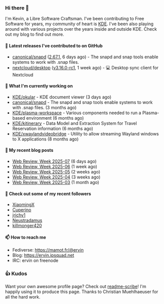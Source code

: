 ### Hi there 👋

I'm Kevin, a Libre Software Craftsman. I've been contributing to Free Software for years,
my community of heart is [KDE](https://kde.org). I've been also playing around with various
projects over the years inside and outside KDE. Check out my blog to find out more.

#### 🔭 Latest releases I've contributed to on GitHub

- [canonical/snapd](https://github.com/canonical/snapd) ([2.67.1](https://github.com/canonical/snapd/releases/tag/2.67.1), 6 days ago) - The snapd and snap tools enable systems to work with .snap files.
- [nextcloud/desktop](https://github.com/nextcloud/desktop) ([v3.16.0-rc1](https://github.com/nextcloud/desktop/releases/tag/v3.16.0-rc1), 1 week ago) - 💻 Desktop sync client for Nextcloud

#### 🌱 What I'm currently working on

- [KDE/okular](https://github.com/KDE/okular) - KDE document viewer (3 days ago)
- [canonical/snapd](https://github.com/canonical/snapd) - The snapd and snap tools enable systems to work with .snap files. (3 months ago)
- [KDE/plasma-workspace](https://github.com/KDE/plasma-workspace) - Various components needed to run a Plasma-based environment (6 months ago)
- [KDE/kitinerary](https://github.com/KDE/kitinerary) - Data Model and Extraction System for Travel Reservation information (6 months ago)
- [KDE/xwaylandvideobridge](https://github.com/KDE/xwaylandvideobridge) - Utility to allow streaming Wayland windows to X applications (8 months ago)

#### 📜 My recent blog posts

- [Web Review, Week 2025-07](https://ervin.ipsquad.net/blog/2025/02/14/web-review-week-2025-07/) (6 days ago)
- [Web Review, Week 2025-06](https://ervin.ipsquad.net/blog/2025/02/07/web-review-week-2025-06/) (1 week ago)
- [Web Review, Week 2025-05](https://ervin.ipsquad.net/blog/2025/01/31/web-review-week-2025-05/) (2 weeks ago)
- [Web Review, Week 2025-04](https://ervin.ipsquad.net/blog/2025/01/24/web-review-week-2025-04/) (3 weeks ago)
- [Web Review, Week 2025-03](https://ervin.ipsquad.net/blog/2025/01/17/web-review-week-2025-03/) (1 month ago)

#### 👯 Check out some of my recent followers

- [XiaomingX](https://github.com/XiaomingX)
- [Cuperino](https://github.com/Cuperino)
- [jrichy1](https://github.com/jrichy1)
- [Neustradamus](https://github.com/Neustradamus)
- [killmonger420](https://github.com/killmonger420)

#### 📫 How to reach me

- Fediverse: https://mamot.fr/@ervin
- Blog: https://ervin.ipsquad.net
- IRC: ervin on freenode

### 👍 Kudos

Want your own awesome profile page? Check out [readme-scribe](https://github.com/muesli/readme-scribe)!
I'm happily using it to produce this page. Thanks to Christian Muehlhaeuser for all the hard work.


